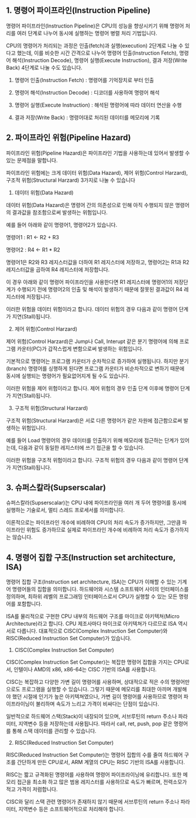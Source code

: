 ## 1. 명령어 파이프라인(Instruction Pipeline)

명령어 파이프라인(Instruction Pipeline)은 CPU의 성능을 향상시키기 위해 명령어 처리를 여러 단계로 나누어 동시에 실행하는 명령어 병렬 처리 기법입니다.

CPU의 명령어가 처리되는 과정은 인출(fetch)과 실행(execution) 2단계로 나눌 수 있다고 했는데, 이를 비슷한 시간 간격으로 나누어 명령어 인출(Instruction Fetch), 명령어 해석(Instruction Decode), 명령어 실행(Execute Instruction), 결과 저장(Write Back) 4단계로 나눌 수도 있습니다.

1) 명령어 인출(Instruction Fetch) : 명령어를 기억장치로 부터 인출

2) 명령어 해석(Instruction Decode) : 디코더를 사용하여 명령어 해석

3) 명령어 실행(Execute Instruction) : 해석된 명령어에 따라 데이터 연산을 수행

4) 결과 저장(Write Back) : 명령어대로 처리된 데이터를 메모리에 기록


## 2. 파이프라인 위험(Pipeline Hazard)

파이프라인 위험(Pipeline Hazard)은 파이프라인 기법을 사용하는데 있어서 발생할 수 있는 문제점을 말합니다.

파이프라인 위험에는 크게 데이터 위험(Data Hazard), 제어 위험(Control Harzard), 구조적 위험(Structural Harzard) 3가지로 나눌 수 있습니다

1) 데이터 위험(Data Hazard)

데이터 위험(Data Hazard)은 명령어 간의 의존성으로 인해 아직 수행되지 않은 명령어의 결과값을 참조함으로써 발생하는 위험입니다.

예를 들어 아래와 같이 명령어1, 명령어2가 있습니다.

명령어1 : R1 ← R2 + R3

명령어2 : R4 ← R1 * R2

명령어1은 R2와 R3 레지스터값을 더하여 R1 레지스터에 저장하고, 명령어2는 R1과 R2 레지스터값을 곱하여 R4 레지스터에 저장합니다.


이 경우 아래와 같이 명령어 파이프라인을 사용한다면 R1 레지스터에 명령어1의 저장단계가 수행되기 전에 명령어2의 인출 및 해석이 발생하기 때문에 잘못된 결과값이 R4 레지스터에 저장됩니다.

이러한 위험을 데이터 위험이라고 합니다. 데이터 위험의 경우 다음과 같이 명령어 단계가 지연(Stall)됩니다.

2) 제어 위험(Control Harzard)

제어 위험(Control Harzard)은 Jump나 Call, Interupt 같은 분기 명령어에 의해 프로그램 카운터(PC)가 갑작스럽게 변함으로써 발생하는 위험입니다.

기본적으로 명령어는 프로그램 카운터가 순차적으로 증가하여 실행됩니다. 하지만 분기(branch) 명령어를 싱행하게 된다면 프로그램 카운터가 비순차적으로 변하기 때문에 동시에 실행되는 명령어가 필요없어지게 될 수도 있습니다.

이러한 위험을 제어 위험이라고 합니다. 제어 위험의 경우 인출 단계 이후에 명령어 단계가 지연(Stall)됩니다.

3) 구조적 위험(Structural Harzard)

구조적 위험(Structural Harzard)은 서로 다른 명령어가 같은 자원에 접근함으로써 발생하는 위험입니다.

예를 들어 Load 명령어의 경우 데이터를 인출하기 위해 메모리에 접근하는 단계가 있어는데, 다음과 같이 동일한 레지스터에 쓰기 접근을 할 수 있습니다.

이러한 위험을 구조적 위험이라고 합니다. 구조적 위험의 경우 다음과 같이 명령어 단계가 지연(Stall)됩니다.

## 3. 슈퍼스칼라(Supserscalar)

슈퍼스칼라(Supserscalar)는 CPU 내에 파이프라인을 여러 개 두어 명령어를 동시에 실행하는 기술로서, 멀티 스레드 프로세서를 의미합니다.

이론적으로는 파이프라인 개수에 비례하여 CPU의 처리 속도가 증가하지만, 그만큼 파이프라인 위험도 증가하므로 실제로 파이프라인 개수에 비례하여 처리 속도가 증가하지는 않습니다.

## 4. 명령어 집합 구조(Instruction set architecture, ISA)



명령어 집합 구조(Instruction set architecture, ISA)는 CPU가 이해할 수 있는 기계어 명령어들의 집합을 의미합니다. 하드웨어와 시스템 소프트웨어 사이의 인터페이스를 정의하며, 최하위 레벨의 프로그래밍 인터페이스로서 CPU가 실행할 수 있는 모든 명령어를 포함합니다.



ISA를 물리적으로 구현한 CPU 내부의 하드웨어 구조를 마이크로 아키텍쳐(Micro Architecture)라고 합니다. CPU 제조사마다 마이크로 아키텍쳐가 다르므로 ISA 역시 서로 다릅니다. 대표적으로 CISC(Complex Instruction Set Computer)와 RISC(Reduced Instruction Set Computer)가 있습니다.

1) CISC(Complex Instruction Set Computer)



CISC(Complex Instruction Set Computer)는 복잡한 명령어 집합을 가지는 CPU로서, 인텔이나 AMD의 x86, x86-64는 CISC 기반의 ISA를 사용합니다.



CISC는 복잡하고 다양한 가변 길이 명령어를 사용하며, 상대적으로 적은 수의 명령어만으로도 프로그램을 실행할 수 있습니다. 그렇기 때문에 메모리를 최대한 아끼며 개발해야 했던 시절에 인기가 높은 아키텍쳐였으나, 가변 길이 명령어를 사용하므로 명령어 파이프라이닝이 불리하며 속도가 느리고 가격이 비싸다는 단점이 있습니다.



일반적으로 하드웨어 스택(Stack)이 내장되어 있으며, 서브루틴의 return 주소나 파라미터, 지역변수 등을 저장하는데 사용됩니다. 따라서 call, ret, push, pop 같은 명령어를 통해 스택 데이터를 관리할 수 있습니다.





2) RISC(Reduced Instruction Set Computer)



RISC(Reduced Instruction Set Computer)는 명령어 집합의 수를 줄여 하드웨어 구조를 간단하게 만든 CPU로서, ARM 계열의 CPU는 RISC 기반의 ISA를 사용합니다.



RISC는 짧고 규격화된 명령어를 사용하여 명령어 파이프라이닝에 유리합니다. 또한 메모리 접근을 최소화 하고 많은 범용 레지스터를 사용하므로 속도가 빠르며, 전력소모가 적고 가격이 저렴합니다.



CISC와 달리 스택 관련 명령어가 존재하지 않기 때문에 서브루틴의 return 주소나 파라미터, 지역변수 등은 소프트웨어적으로 처리해야 합니다.